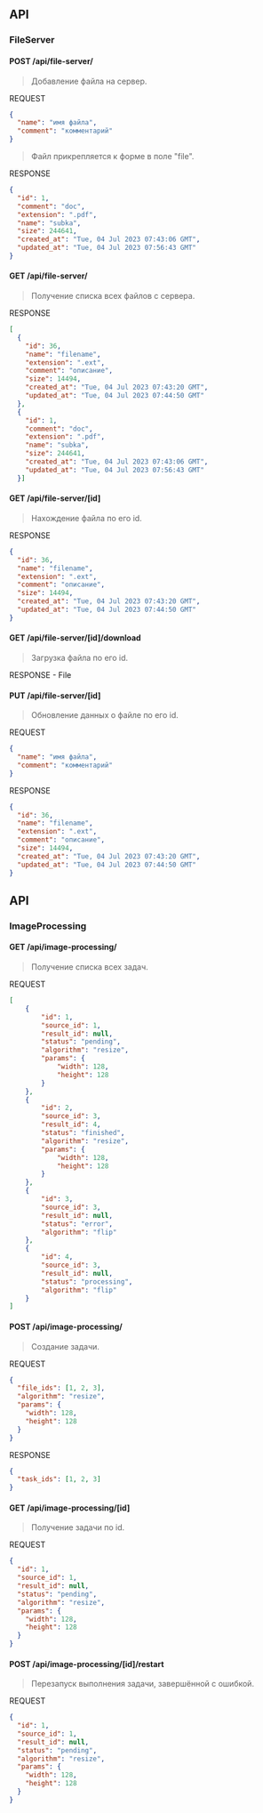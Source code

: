 
## API
### FileServer
#### POST /api/file-server/

> Добавление файла на сервер.

REQUEST
```json
{
  "name": "имя файла",
  "comment": "комментарий"
}
```
> Файл прикрепляется к форме в поле "file".


RESPONSE
```json
{
  "id": 1,
  "comment": "doc",
  "extension": ".pdf",
  "name": "subka",
  "size": 244641,
  "created_at": "Tue, 04 Jul 2023 07:43:06 GMT",
  "updated_at": "Tue, 04 Jul 2023 07:56:43 GMT"
}
```
#### GET /api/file-server/

> Получение списка всех файлов с сервера.

RESPONSE
```json
[
  {
    "id": 36,
    "name": "filename",
    "extension": ".ext",
    "comment": "описание",
    "size": 14494,
    "created_at": "Tue, 04 Jul 2023 07:43:20 GMT",
    "updated_at": "Tue, 04 Jul 2023 07:44:50 GMT"
  },
  {
    "id": 1,
    "comment": "doc",
    "extension": ".pdf",
    "name": "subka",
    "size": 244641,
    "created_at": "Tue, 04 Jul 2023 07:43:06 GMT",
    "updated_at": "Tue, 04 Jul 2023 07:56:43 GMT"
  }]
```

#### GET /api/file-server/[id]

> Нахождение файла по его id.

RESPONSE
```json
{
  "id": 36,
  "name": "filename",
  "extension": ".ext",
  "comment": "описание",
  "size": 14494,
  "created_at": "Tue, 04 Jul 2023 07:43:20 GMT",
  "updated_at": "Tue, 04 Jul 2023 07:44:50 GMT"
}
```

#### GET /api/file-server/[id]/download

> Загрузка файла по его id.

RESPONSE - File

#### PUT /api/file-server/[id]

> Обновление данных о файле по его id.

REQUEST
```json
{
  "name": "имя файла",
  "comment": "комментарий"
}
```

RESPONSE
```json
{
  "id": 36,
  "name": "filename",
  "extension": ".ext",
  "comment": "описание",
  "size": 14494,
  "created_at": "Tue, 04 Jul 2023 07:43:20 GMT",
  "updated_at": "Tue, 04 Jul 2023 07:44:50 GMT"
}
```



## API
### ImageProcessing
#### GET /api/image-processing/

> Получение списка всех задач.

REQUEST
```json
[
    {
        "id": 1,
        "source_id": 1,
        "result_id": null,
        "status": "pending",
        "algorithm": "resize",
        "params": {
            "width": 128,
            "height": 128
        }
    },
    {
        "id": 2,
        "source_id": 3,
        "result_id": 4,
        "status": "finished",
        "algorithm": "resize",
        "params": {
            "width": 128,
            "height": 128
        }
    },
    {
        "id": 3,
        "source_id": 3,
        "result_id": null,
        "status": "error",
        "algorithm": "flip"
    },
    {
        "id": 4,
        "source_id": 3,
        "result_id": null,
        "status": "processing",
        "algorithm": "flip"
    }
]
```

#### POST /api/image-processing/

> Создание задачи.

REQUEST
```json
{
  "file_ids": [1, 2, 3],
  "algorithm": "resize",
  "params": {
    "width": 128,
    "height": 128
  }
}
```

RESPONSE
```json
{
  "task_ids": [1, 2, 3]
}
```

#### GET /api/image-processing/[id]

> Получение задачи по id.

REQUEST
```json
{
  "id": 1,
  "source_id": 1,
  "result_id": null,
  "status": "pending",
  "algorithm": "resize",
  "params": {
    "width": 128,
    "height": 128
  }
}
```

#### POST /api/image-processing/[id]/restart

> Перезапуск выполнения задачи, завершённой с ошибкой.

REQUEST
```json
{
  "id": 1,
  "source_id": 1,
  "result_id": null,
  "status": "pending",
  "algorithm": "resize",
  "params": {
    "width": 128,
    "height": 128
  }
}
```
